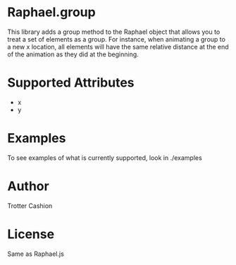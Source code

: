 # Raphael.group

This library adds a group method to the Raphael object that allows you to treat a set of elements as a group. For instance, when animating a group to a new x location, all elements will have the same relative distance at the end of the animation as they did at the beginning.

# Supported Attributes

  - x
  - y

# Examples

To see examples of what is currently supported, look in ./examples

# Author

Trotter Cashion

# License

Same as Raphael.js
